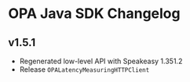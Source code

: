 # OPA Java SDK Changelog

## v1.5.1

* Regenerated low-level API with Speakeasy 1.351.2
* Release `OPALatencyMeasuringHTTPClient`

